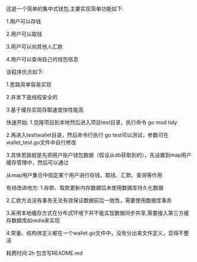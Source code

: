这是一个简单的集中式钱包,主要实现简单功能如下:

1.用户可以存钱

2.用户可以取钱

3.用户可以向其他人汇款

4.用户可以查询自己的钱包信息

该程序优点如下:

1.思路简单容易实现

2.并发下是线程安全的

3.基于缓存实现存取速度快性能高


快速开始:
1.克隆项目到本地然后进入项目test目录，执行命令 go mod tidy

2.再进入test\wallet目录，然后命令行执行 go test可以测试，参数可在wallet_test.go文件中自行修改

3.具体思路就是先把用户账户钱包数据（假设从db获取到的），先设置到map用户缓存管理中，然后可以通过

从map用户集合中指定某个用户进行存钱、取钱、汇款、查询等作用

有待改进地方:
1.存款、取款更新内存数据后未使用数据库持久化数据

2.汇款方法没有事务无法有效保证数据前后一致性，需要使用数据库事务

3.采用本地缓存方式在分布式环境下并不能实现数据同步共享,需要接入第三方缓存数据库如redis来实现

4.常量、结构体定义都在一个wallet.go文件中，没有分出来文件定义，显得不整洁

耗费时间:2h 包含写README.md

